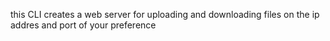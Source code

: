 this CLI creates a web server for uploading and downloading files on the ip addres and port of your preference
